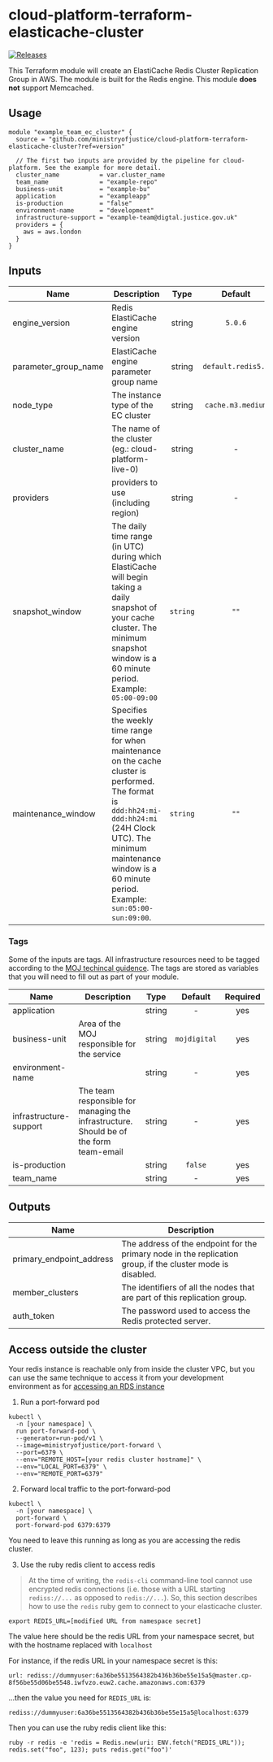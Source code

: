 # cloud-platform-terraform-elasticache-cluster

<a href="https://github.com/ministryofjustice/cloud-platform-terraform-elasticache-cluster/releases">
  <img src="https://img.shields.io/github/release/ministryofjustice/cloud-platform-terraform-elasticache-cluster/all.svg" alt="Releases" />
</a>

This Terraform module will create an ElastiCache Redis Cluster Replication Group in AWS. The module is built for the Redis engine. This module **does not** support Memcached.

## Usage

```hcl
module "example_team_ec_cluster" {
  source = "github.com/ministryofjustice/cloud-platform-terraform-elasticache-cluster?ref=version"

  // The first two inputs are provided by the pipeline for cloud-platform. See the example for more detail.
  cluster_name           = var.cluster_name
  team_name              = "example-repo"
  business-unit          = "example-bu"
  application            = "exampleapp"
  is-production          = "false"
  environment-name       = "development"
  infrastructure-support = "example-team@digtal.justice.gov.uk"
  providers = {
    aws = aws.london
  }
}
```
## Inputs

| Name | Description | Type | Default | Required |
|------|-------------|:----:|:-----:|:-----:|
| engine_version | Redis ElastiCache engine version | string | `5.0.6` | no |
| parameter_group_name | ElastiCache engine parameter group name| string | `default.redis5.0` | no |
| node_type | The instance type of the EC cluster | string | `cache.m3.medium` | no |
| cluster_name | The name of the cluster (eg.: cloud-platform-live-0) | string | - | yes |
| providers |  providers to use (including region) | string | - | -
| snapshot_window | The daily time range (in UTC) during which ElastiCache will begin taking a daily snapshot of your cache cluster. The minimum snapshot window is a 60 minute period. Example: `05:00-09:00` | `string` | `""` | no |
| maintenance_window | Specifies the weekly time range for when maintenance on the cache cluster is performed. The format is `ddd:hh24:mi-ddd:hh24:mi` (24H Clock UTC). The minimum maintenance window is a 60 minute period. Example: `sun:05:00-sun:09:00`. | `string` | `""` | no |

### Tags

Some of the inputs are tags. All infrastructure resources need to be tagged according to the [MOJ techincal guidence](https://ministryofjustice.github.io/technical-guidance/standards/documenting-infrastructure-owners/#documenting-owners-of-infrastructure). The tags are stored as variables that you will need to fill out as part of your module.

| Name | Description | Type | Default | Required |
|------|-------------|:----:|:-----:|:-----:|
| application |  | string | - | yes |
| business-unit | Area of the MOJ responsible for the service | string | `mojdigital` | yes |
| environment-name |  | string | - | yes |
| infrastructure-support | The team responsible for managing the infrastructure. Should be of the form team-email | string | - | yes |
| is-production |  | string | `false` | yes |
| team_name |  | string | - | yes |

## Outputs

| Name | Description |
|------|-------------|
| primary_endpoint_address | The address of the endpoint for the primary node in the replication group, if the cluster mode is disabled. |
| member_clusters | The identifiers of all the nodes that are part of this replication group. |
| auth_token | The password used to access the Redis protected server. |

## Access outside the cluster

Your redis instance is reachable only from inside the cluster VPC, but you can use the same technique to access it from your development environment as for [accessing an RDS instance](https://user-guide.cloud-platform.service.justice.gov.uk/documentation/other-topics/rds-external-access.html#accessing-your-rds-database)

1. Run a port-forward pod

```
kubectl \
  -n [your namespace] \
  run port-forward-pod \
  --generator=run-pod/v1 \
  --image=ministryofjustice/port-forward \
  --port=6379 \
  --env="REMOTE_HOST=[your redis cluster hostname]" \
  --env="LOCAL_PORT=6379" \
  --env="REMOTE_PORT=6379"
```

2. Forward local traffic to the port-forward-pod

```
kubectl \
  -n [your namespace] \
  port-forward \
  port-forward-pod 6379:6379
```

You need to leave this running as long as you are accessing the redis cluster.

3. Use the ruby redis client to access redis

> At the time of writing, the `redis-cli` command-line tool cannot use encrypted redis connections (i.e. those with a URL starting `rediss://...` as opposed to `redis://...`). So, this section describes how to use the `redis` ruby gem to connect to your elasticache cluster.

```
export REDIS_URL=[modified URL from namespace secret]
```

The value here should be the redis URL from your namespace secret, but with the hostname replaced with `localhost`

For instance, if the redis URL in your namespace secret is this:

```
url: rediss://dummyuser:6a36be5513564382b436b36be55e15a5@master.cp-8f56be55d06be5548.iwfvzo.euw2.cache.amazonaws.com:6379
```

...then the value you need for `REDIS_URL` is:

```
rediss://dummyuser:6a36be5513564382b436b36be55e15a5@localhost:6379
```

Then you can use the ruby redis client like this:

```
ruby -r redis -e 'redis = Redis.new(uri: ENV.fetch("REDIS_URL")); redis.set("foo", 123); puts redis.get("foo")'
```
